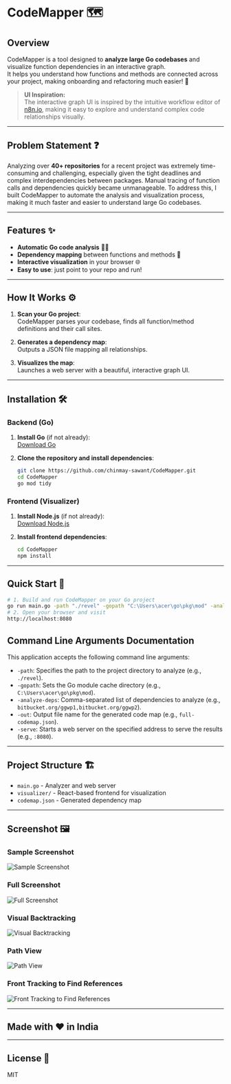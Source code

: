 # CodeMapper 🗺️

## Overview

CodeMapper is a tool designed to **analyze large Go codebases** and visualize function dependencies in an interactive graph.  
It helps you understand how functions and methods are connected across your project, making onboarding and refactoring much easier! 🚀

> **UI Inspiration:**  
> The interactive graph UI is inspired by the intuitive workflow editor of [n8n.io](https://n8n.io/), making it easy to explore and understand complex code relationships visually.
---
## Problem Statement ❓

Analyzing over **40+ repositories** for a recent project was extremely time-consuming and challenging, especially given the tight deadlines and complex interdependencies between packages. Manual tracing of function calls and dependencies quickly became unmanageable. To address this, I built CodeMapper to automate the analysis and visualization process, making it much faster and easier to understand large Go codebases.

---

## Features ✨

- **Automatic Go code analysis** 🧑‍💻
- **Dependency mapping** between functions and methods 🔗
- **Interactive visualization** in your browser 🌐
- **Easy to use**: just point to your repo and run!

---

## How It Works ⚙️

1. **Scan your Go project**:  
   CodeMapper parses your codebase, finds all function/method definitions and their call sites.

2. **Generates a dependency map**:  
   Outputs a JSON file mapping all relationships.

3. **Visualizes the map**:  
   Launches a web server with a beautiful, interactive graph UI.

---

## Installation 🛠️

### Backend (Go)

1. **Install Go** (if not already):  
   [Download Go](https://go.dev/dl/)

2. **Clone the repository and install dependencies**:  
   ```bash
   git clone https://github.com/chinmay-sawant/CodeMapper.git
   cd CodeMapper
   go mod tidy
   ```

### Frontend (Visualizer)

1. **Install Node.js** (if not already):  
   [Download Node.js](https://nodejs.org/)

2. **Install frontend dependencies**:  
   ```bash
   cd CodeMapper
   npm install
   ```

---

## Quick Start 🚦

```bash
# 1. Build and run CodeMapper on your Go project
go run main.go -path "./revel" -gopath "C:\Users\acer\go\pkg\mod" -analyze-deps "bitbucket.org/ggwp1,bitbucket.org/ggwp2" -out "full-codemap.json" -serve ":8080"
# 2. Open your browser and visit
http://localhost:8080
```
## Command Line Arguments Documentation

This application accepts the following command line arguments:

- `-path`: Specifies the path to the project directory to analyze (e.g., `./revel`).
- `-gopath`: Sets the Go module cache directory (e.g., `C:\Users\acer\go\pkg\mod`).
- `-analyze-deps`: Comma-separated list of dependencies to analyze (e.g., `bitbucket.org/ggwp1,bitbucket.org/ggwp2`).
- `-out`: Output file name for the generated code map (e.g., `full-codemap.json`).
- `-serve`: Starts a web server on the specified address to serve the results (e.g., `:8080`).

---

## Project Structure 🏗️

- `main.go` - Analyzer and web server
- `visualizer/` - React-based frontend for visualization
- `codemap.json` - Generated dependency map

---
## Screenshot 🖼️

### Sample Screenshot
![Sample Screenshot](https://github.com/chinmay-sawant/CodeMapper/blob/master/screenshot/image1.png)

### Full Screenshot
![Full Screenshot](https://github.com/chinmay-sawant/CodeMapper/blob/master/screenshot/image2.png)
### Visual Backtracking
![Visual Backtracking](https://github.com/chinmay-sawant/CodeMapper/blob/master/screenshot/image3.png)
### Path View  
![Path View](https://github.com/chinmay-sawant/CodeMapper/blob/master/screenshot/image4.png)
### Front Tracking to Find References
![Front Tracking to Find References](https://github.com/chinmay-sawant/CodeMapper/blob/master/screenshot/image5.png)

---
## Made with ❤️ in India
---
## License 📄

MIT